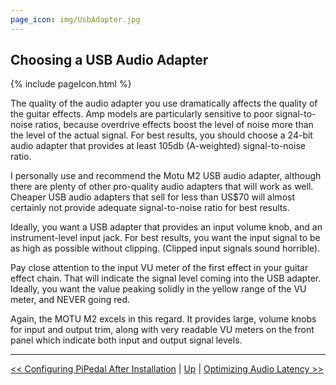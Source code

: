```yaml
---
page_icon: img/UsbAdapter.jpg
---
```


## Choosing a USB Audio Adapter

{% include pageIcon.html %}


The quality of the audio adapter you use dramatically affects the quality of the guitar effects. Amp models are particularly sensitive to poor signal-to-noise ratios, because overdrive effects boost the level of noise more than the level of the actual signal. For best results, you should choose a 24-bit audio adapter that provides at least 105db (A-weighted) signal-to-noise ratio. 

I personally use and recommend the Motu M2 USB audio adapter, although there are plenty of other pro-quality audio adapters that will work as well. Cheaper USB audio adapters that sell for less than US$70 will almost certainly not provide adequate signal-to-noise ratio for best results.

Ideally, you want a USB adapter that provides an input volume knob, and an instrument-level input jack. For best results, you want the input signal to be as high as possible without clipping. (Clipped input signals sound horrible).

Pay close attention to the input VU meter of the first effect in your guitar effect chain. That will indicate the signal level coming into the USB adapter. Ideally, you want the value peaking solidly in the yellow range of the VU meter, and NEVER going red.

Again, the MOTU M2 excels in this regard. It provides large, volume knobs for input and output trim, along with very readable VU meters on the front  panel which indicate both input and output signal levels. 

--------
[<< Configuring PiPedal After Installation](Configuring.md)  | [Up](Documentation.md) | [Optimizing Audio Latency >>](AudioLatency.md)


